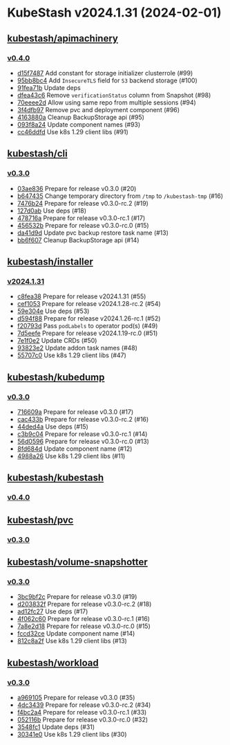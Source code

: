 # KubeStash v2024.1.31 (2024-02-01)


## [kubestash/apimachinery](https://github.com/kubestash/apimachinery)

### [v0.4.0](https://github.com/kubestash/apimachinery/releases/tag/v0.4.0)

- [d15f7487](https://github.com/kubestash/apimachinery/commit/d15f7487) Add constant for storage initializer clusterrole (#99)
- [95bb8bc4](https://github.com/kubestash/apimachinery/commit/95bb8bc4) Add `InsecureTLS` field for `S3` backend storage (#100)
- [91fea71b](https://github.com/kubestash/apimachinery/commit/91fea71b) Update deps
- [dfea43c6](https://github.com/kubestash/apimachinery/commit/dfea43c6) Remove `verificationStatus` column from Snapshot (#98)
- [70eeee2d](https://github.com/kubestash/apimachinery/commit/70eeee2d) Allow using same repo from multiple sessions (#94)
- [3f4dfb97](https://github.com/kubestash/apimachinery/commit/3f4dfb97) Remove pvc and deployment component (#96)
- [4163880a](https://github.com/kubestash/apimachinery/commit/4163880a) Cleanup BackupStorage api (#95)
- [093f8a24](https://github.com/kubestash/apimachinery/commit/093f8a24) Update component names (#93)
- [cc46ddfd](https://github.com/kubestash/apimachinery/commit/cc46ddfd) Use k8s 1.29 client libs (#91)



## [kubestash/cli](https://github.com/kubestash/cli)

### [v0.3.0](https://github.com/kubestash/cli/releases/tag/v0.3.0)

- [03ae836](https://github.com/kubestash/cli/commit/03ae836) Prepare for release v0.3.0 (#20)
- [b647435](https://github.com/kubestash/cli/commit/b647435) Change temporary directory from `/tmp` to `/kubestash-tmp` (#16)
- [7476b24](https://github.com/kubestash/cli/commit/7476b24) Prepare for release v0.3.0-rc.2 (#19)
- [127d0ab](https://github.com/kubestash/cli/commit/127d0ab) Use deps (#18)
- [478716a](https://github.com/kubestash/cli/commit/478716a) Prepare for release v0.3.0-rc.1 (#17)
- [456532b](https://github.com/kubestash/cli/commit/456532b) Prepare for release v0.3.0-rc.0 (#15)
- [da41d9d](https://github.com/kubestash/cli/commit/da41d9d) Update pvc backup restore task name (#13)
- [bb6f607](https://github.com/kubestash/cli/commit/bb6f607) Cleanup BackupStorage api (#14)



## [kubestash/installer](https://github.com/kubestash/installer)

### [v2024.1.31](https://github.com/kubestash/installer/releases/tag/v2024.1.31)

- [c8fea38](https://github.com/kubestash/installer/commit/c8fea38) Prepare for release v2024.1.31 (#55)
- [cef1053](https://github.com/kubestash/installer/commit/cef1053) Prepare for release v2024.1.28-rc.2 (#54)
- [59e304e](https://github.com/kubestash/installer/commit/59e304e) Use deps (#53)
- [d594f88](https://github.com/kubestash/installer/commit/d594f88) Prepare for release v2024.1.26-rc.1 (#52)
- [f20793d](https://github.com/kubestash/installer/commit/f20793d) Pass `podLabels` to operator pod(s) (#49)
- [7d5eefe](https://github.com/kubestash/installer/commit/7d5eefe) Prepare for release v2024.1.19-rc.0 (#51)
- [7e1f0e2](https://github.com/kubestash/installer/commit/7e1f0e2) Update CRDs (#50)
- [93823e2](https://github.com/kubestash/installer/commit/93823e2) Update addon task names (#48)
- [55707c0](https://github.com/kubestash/installer/commit/55707c0) Use k8s 1.29 client libs (#47)



## [kubestash/kubedump](https://github.com/kubestash/kubedump)

### [v0.3.0](https://github.com/kubestash/kubedump/releases/tag/v0.3.0)

- [716609a](https://github.com/kubestash/kubedump/commit/716609a) Prepare for release v0.3.0 (#17)
- [cac433b](https://github.com/kubestash/kubedump/commit/cac433b) Prepare for release v0.3.0-rc.2 (#16)
- [44ded4a](https://github.com/kubestash/kubedump/commit/44ded4a) Use deps (#15)
- [c3b9c04](https://github.com/kubestash/kubedump/commit/c3b9c04) Prepare for release v0.3.0-rc.1 (#14)
- [56d0596](https://github.com/kubestash/kubedump/commit/56d0596) Prepare for release v0.3.0-rc.0 (#13)
- [8fd684d](https://github.com/kubestash/kubedump/commit/8fd684d) Update component name (#12)
- [4988a26](https://github.com/kubestash/kubedump/commit/4988a26) Use k8s 1.29 client libs (#11)



## [kubestash/kubestash](https://github.com/kubestash/kubestash)

### [v0.4.0](https://github.com/kubestash/kubestash/releases/tag/v0.4.0)




## [kubestash/pvc](https://github.com/kubestash/pvc)

### [v0.3.0](https://github.com/kubestash/pvc/releases/tag/v0.3.0)




## [kubestash/volume-snapshotter](https://github.com/kubestash/volume-snapshotter)

### [v0.3.0](https://github.com/kubestash/volume-snapshotter/releases/tag/v0.3.0)

- [3bc9bf2c](https://github.com/kubestash/volume-snapshotter/commit/3bc9bf2c) Prepare for release v0.3.0 (#19)
- [d203832f](https://github.com/kubestash/volume-snapshotter/commit/d203832f) Prepare for release v0.3.0-rc.2 (#18)
- [ad12fc27](https://github.com/kubestash/volume-snapshotter/commit/ad12fc27) Use deps (#17)
- [4f062c60](https://github.com/kubestash/volume-snapshotter/commit/4f062c60) Prepare for release v0.3.0-rc.1 (#16)
- [7a8e2d18](https://github.com/kubestash/volume-snapshotter/commit/7a8e2d18) Prepare for release v0.3.0-rc.0 (#15)
- [fccd32ce](https://github.com/kubestash/volume-snapshotter/commit/fccd32ce) Update component name (#14)
- [812c8a2f](https://github.com/kubestash/volume-snapshotter/commit/812c8a2f) Use k8s 1.29 client libs (#13)



## [kubestash/workload](https://github.com/kubestash/workload)

### [v0.3.0](https://github.com/kubestash/workload/releases/tag/v0.3.0)

- [a969105](https://github.com/kubestash/workload/commit/a969105) Prepare for release v0.3.0 (#35)
- [4dc3439](https://github.com/kubestash/workload/commit/4dc3439) Prepare for release v0.3.0-rc.2 (#34)
- [f4bc2a4](https://github.com/kubestash/workload/commit/f4bc2a4) Prepare for release v0.3.0-rc.1 (#33)
- [052116b](https://github.com/kubestash/workload/commit/052116b) Prepare for release v0.3.0-rc.0 (#32)
- [3548fc1](https://github.com/kubestash/workload/commit/3548fc1) Update deps (#31)
- [30341e0](https://github.com/kubestash/workload/commit/30341e0) Use k8s 1.29 client libs (#30)



